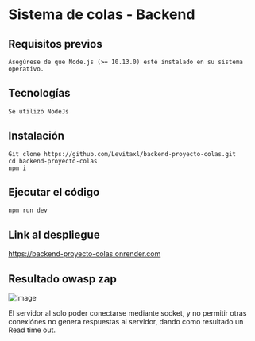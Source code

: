 # Sistema de colas - Backend

## Requisitos previos

    Asegúrese de que Node.js (>= 10.13.0) esté instalado en su sistema operativo.

## Tecnologías

    Se utilizó NodeJs

## Instalación

    Git clone https://github.com/Levitaxl/backend-proyecto-colas.git
    cd backend-proyecto-colas
    npm i

## Ejecutar el código

    npm run dev

## Link al despliegue

  https://backend-proyecto-colas.onrender.com


## Resultado owasp zap

![image](https://github.com/user-attachments/assets/4b266266-f989-411c-9f12-19c6a5539813)

El servidor al solo poder conectarse mediante socket, y no permitir otras conexiónes no genera respuestas al servidor, dando como resultado un Read time out.
